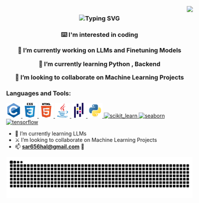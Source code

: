 <img align = "right" src = "https://visitor-badge.laobi.icu/badge?page_id=Sar-Hal.Sar-Hal"/>

<h3 align = "center"><img src="https://readme-typing-svg.herokuapp.com?font=Nerko+One&size=35&duration=2000&pause=1500&color=19F7F7&center=true&vCenter=true&width=200&height=80&lines=Hi+there+👋;I'm+Sar-Hal" alt="Typing SVG" />
</h3>

<h3 align="center"> 
  
 ⌨️ I'm interested in coding

 🔭 I’m currently working on  **LLMs and Finetuning Models**
 
 🌱 I’m currently learning **Python , Backend**
 
 👯 I’m looking to collaborate on **Machine Learning Projects**
</h3>

<p align="left">
</p>

<h3 align="left">Languages and Tools:</h3>
<p align="left"> <a href="https://www.cprogramming.com/" target="_blank" rel="noreferrer"> <img src="https://raw.githubusercontent.com/devicons/devicon/master/icons/c/c-original.svg" alt="c" width="40" height="40"/> </a> <a href="https://www.w3schools.com/css/" target="_blank" rel="noreferrer"> <img src="https://raw.githubusercontent.com/devicons/devicon/master/icons/css3/css3-original-wordmark.svg" alt="css3" width="40" height="40"/> </a> <a href="https://www.w3.org/html/" target="_blank" rel="noreferrer"> <img src="https://raw.githubusercontent.com/devicons/devicon/master/icons/html5/html5-original-wordmark.svg" alt="html5" width="40" height="40"/> </a> <a href="https://www.java.com" target="_blank" rel="noreferrer"> <img src="https://raw.githubusercontent.com/devicons/devicon/master/icons/java/java-original.svg" alt="java" width="40" height="40"/> </a> <a href="https://pandas.pydata.org/" target="_blank" rel="noreferrer"> <img src="https://raw.githubusercontent.com/devicons/devicon/2ae2a900d2f041da66e950e4d48052658d850630/icons/pandas/pandas-original.svg" alt="pandas" width="40" height="40"/> </a> <a href="https://www.python.org" target="_blank" rel="noreferrer"> <img src="https://raw.githubusercontent.com/devicons/devicon/master/icons/python/python-original.svg" alt="python" width="40" height="40"/> </a> <a href="https://scikit-learn.org/" target="_blank" rel="noreferrer"> <img src="https://upload.wikimedia.org/wikipedia/commons/0/05/Scikit_learn_logo_small.svg" alt="scikit_learn" width="40" height="40"/> </a> <a href="https://seaborn.pydata.org/" target="_blank" rel="noreferrer"> <img src="https://seaborn.pydata.org/_images/logo-mark-lightbg.svg" alt="seaborn" width="40" height="40"/> </a> <a href="https://www.tensorflow.org" target="_blank" rel="noreferrer"> <img src="https://www.vectorlogo.zone/logos/tensorflow/tensorflow-icon.svg" alt="tensorflow" width="40" height="40"/> </a> </p>

- 🌱 I’m currently learning LLMs
- ⚔️ I’m looking to collaborate on Machine Learning Projects
- 📫 **sar656hal@gmail.com** 👀


<picture>
  <source media="(prefers-color-scheme: dark)" srcset="https://raw.githubusercontent.com/Sar-Hal/Sar-Hal/output/github-contribution-grid-snake-dark.svg">
  <source media="(prefers-color-scheme: light)" srcset="https://raw.githubusercontent.com/Sar-Hal/Sar-Hal/output/github-contribution-grid-snake.svg">
  <img alt="github contribution grid snake animation" src="https://raw.githubusercontent.com/Sar-Hal/Sar-Hal/output/github-contribution-grid-snake.svg">
</picture>
<!---
Sar-Hal/Sar-Hal is a ✨ special ✨ repository because its `README.md` (this file) appears on your GitHub profile.
You can click the Preview link to take a look at your changes.
--->
